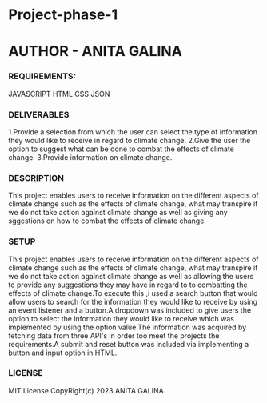 # Project-phase-1


# AUTHOR - ANITA GALINA


### REQUIREMENTS:
JAVASCRIPT
HTML
CSS
JSON



### DELIVERABLES
1.Provide a selection from which the user can select  the type of information they would like to receive in regard to climate change.
2.Give the user the option to suggest  what can be done to combat the effects of climate change.
3.Provide information on climate change.

### DESCRIPTION
This project enables users to receive information on the different aspects of climate change such as the effects of climate change, what may transpire if we do not take action against climate change as well as giving any sggestions on how to combat the effects of climate change.

### SETUP
This project enables users to receive information on the different aspects of climate change such as the effects of climate change, what may transpire if we do not take action against climate change as well as allowing the users to provide any suggestions they may have in regard to  to combatting  the effects of climate change.To execute this ,i used a search button that would allow users to search for the information they would like to receive by using an event listener and a button.A dropdown was included to give users the option to select the information they would like to receive which was implemented by using the option value.The information was acquired by fetching data from three API's in order too meet the projects the requirements.A submit and reset button was included via implementing a button and input option in HTML.


### LICENSE
MIT License CopyRight(c) 2023 ANITA GALINA